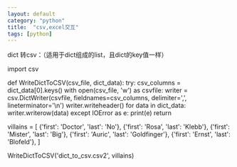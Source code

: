 ```yaml
---
layout: default
category: "python"
title:  "csv,excel交互"
tags: [python]
---
```


dict 转csv：（适用于dict组成的list，且dict的key值一样）

import csv

def WriteDictToCSV(csv_file, dict_data):
    try:
        csv_columns = dict_data[0].keys()
        with open(csv_file, 'w') as csvfile:
            writer = csv.DictWriter(csvfile, fieldnames=csv_columns, delimiter=',', lineterminator='\n')
            writer.writeheader()
            for data in dict_data:
                writer.writerow(data)
    except IOError as e:
        print(e)
    return

villains = [
    {'first': 'Doctor', 'last': 'No'},
    {'first': 'Rosa', 'last': 'Klebb'},
    {'first': 'Mister', 'last': 'Big'},
    {'first': 'Auric', 'last': 'Goldfinger'},
    {'first': 'Ernst', 'last': 'Blofeld'},
]

WriteDictToCSV('dict_to_csv.csv2', villains)




